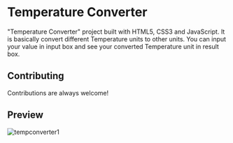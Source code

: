 # Temperature Converter

"Temperature Converter" project built with HTML5, CSS3 and JavaScript.
It is basically convert different Temperature units to other units. You can input your value in input box and see your converted Temperature unit in result box.


## Contributing

Contributions are always welcome!

## Preview


![tempconverter1](https://github.com/VinayLodhi1712/tempconverter/assets/135756009/d6fe5b5f-b096-4f08-94d3-afbac98ddb5d)
